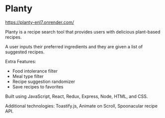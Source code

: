 # Planty
https://planty-enl7.onrender.com/

Planty is a recipe search tool that provides users with delicious plant-based recipes. 

A user inputs their preferred ingredients and they are given a list of suggested recipes.

Extra Features: 
- Food intolerance filter
- Meal type filter
- Recipe suggestion randomizer
- Save recipes to favorites


Built using JavaScript, React, Redux, Express, Node, HTML, and CSS. 

Additional technologies: Toastify.js, Animate on Scroll, Spoonacular recipe API. 
